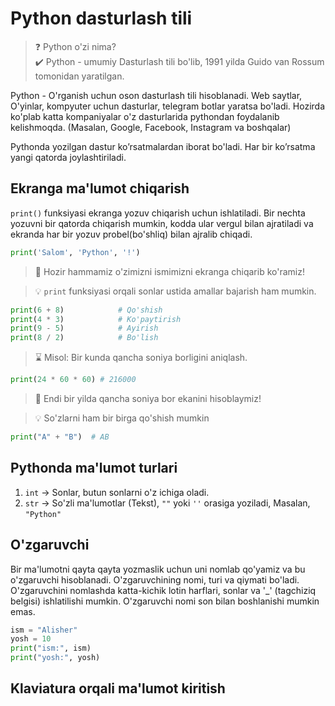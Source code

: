 # Python dasturlash tili

>❓ Python o'zi nima?<br>
>✔️ Python - umumiy Dasturlash tili bo'lib, 1991 yilda Guido van Rossum tomonidan yaratilgan.

Python - O'rganish uchun oson dasturlash tili hisoblanadi. Web saytlar, O'yinlar, kompyuter uchun dasturlar, telegram botlar yaratsa bo'ladi. Hozirda ko'plab katta kompaniyalar o'z dasturlarida pythondan foydalanib kelishmoqda. (Masalan, Google, Facebook, Instagram va boshqalar)

Pythonda yozilgan dastur ko’rsatmalardan iborat bo'ladi. Har bir ko’rsatma yangi qatorda joylashtiriladi.

## Ekranga ma'lumot chiqarish

`print()` funksiyasi ekranga yozuv chiqarish uchun ishlatiladi. Bir nechta yozuvni bir qatorda chiqarish mumkin, kodda ular vergul bilan ajratiladi va ekranda har bir yozuv probel(bo'shliq) bilan ajralib chiqadi.
```python
print('Salom', 'Python', '!')
```
> 📝 Hozir hammamiz o'zimizni ismimizni ekranga chiqarib ko'ramiz!

> 💡 `print` funksiyasi orqali sonlar ustida amallar bajarish ham mumkin.

```python
print(6 + 8)            # Qo'shish
print(4 * 3)            # Ko'paytirish
print(9 - 5)            # Ayirish
print(8 / 2)            # Bo'lish
```

> ⌛ Misol: Bir kunda qancha soniya borligini aniqlash.

```python
print(24 * 60 * 60) # 216000
```

> 📝 Endi bir yilda qancha soniya bor ekanini hisoblaymiz!

> 💡 So'zlarni ham bir birga qo'shish mumkin

```python
print("A" + "B")  # AB
```

## Pythonda ma'lumot turlari

1. `int`    -> Sonlar, butun sonlarni o'z ichiga oladi.
2. `str`    -> So'zli ma'lumotlar (Tekst), `""` yoki `''` orasiga yoziladi, Masalan, `"Python"`


 ## O'zgaruvchi

Bir ma'lumotni qayta qayta yozmaslik uchun uni nomlab qo'yamiz va bu o'zgaruvchi hisoblanadi. O'zgaruvchining nomi, turi va qiymati bo'ladi.
O'zgaruvchini nomlashda katta-kichik lotin harflari, sonlar va '_' (tagchiziq belgisi) ishlatilishi mumkin. O'zgaruvchi nomi son bilan boshlanishi mumkin emas.

```python
ism = "Alisher"
yosh = 10
print("ism:", ism)
print("yosh:", yosh)
```

## Klaviatura orqali ma'lumot kiritish

